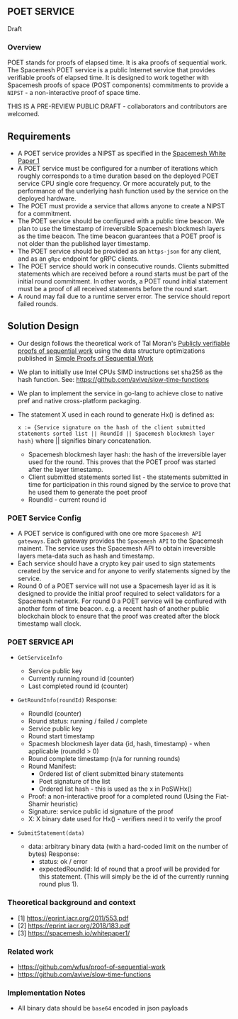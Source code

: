 ## POET SERVICE
Draft

### Overview
POET stands for proofs of elapsed time. It is aka proofs of sequential work. The Spacemesh POET service is a public Internet service that provides verifiable proofs of elapsed time. It is designed to work together with Spacemesh proofs of space (POST components) commitments to provide a `NIPST` - a non-interactive proof of space time.

THIS IS A PRE-REVIEW PUBLIC DRAFT - collaborators and contributors are welcomed.

## Requirements
- A POET service provides a NIPST as specified in the [Spacemesh White Paper 1](https://spacemesh.io/whitepaper1/)
- A POET service must be configured for a number of iterations which roughly corresponds to a time duration based on the deployed POET service CPU single core frequency. Or more accurately put, to the performance of the underlying hash function used by the service on the deployed hardware.
- The POET must provide a service that allows anyone to create a NIPST for a commitment.
- The POET service should be configured with a public time beacon. We plan to use the timestamp of irreversible Spacemesh blockmesh layers as the time beacon. The time beacon guarantees that a POET proof is not older than the published layer timestamp.
- The POET service should be provided as an `https-json` for any client, and as an `gRpc` endpoint for gRPC clients.
- The POET service should work in consecutive rounds. Clients submitted statements which are received before a round starts must be part of the initial round commitment. In other words, a POET round initial statement must be a proof of all received statements before the round start.  
- A round may fail due to a runtime server error. The service should report failed rounds.

## Solution Design
- Our design follows the theoretical work of Tal Moran's [Publicly verifiable proofs of sequential work](https://eprint.iacr.org/2011/553.pdf) using the data structure optimizations published in [Simple Proofs of Sequential Work](https://eprint.iacr.org/2018/183.pdf)
- We plan to initially use Intel CPUs SIMD instructions set sha256 as the hash function. See: https://github.com/avive/slow-time-functions
- We plan to implement the service in go-lang to achieve close to native pref and native cross-platform packaging.
- The statement X used in each round to generate Hx() is defined as:

    `x := {Service signature on the hash of the client submitted statements sorted list || RoundId || Spacemesh blockmesh layer hash}` where || signifies binary concatenation.

    - Spacemesh blockmesh layer hash: the hash of the irreversible layer used for the round. This proves that the POET proof was started after the layer timestamp.
    - Client submitted statements sorted list - the statements submitted in time for participation in this round signed by the service to prove that he used them to generate the poet proof
    - RoundId - current round id


### POET Service Config
- A POET service is configured with one ore more `Spacemesh API gateways`. Each gateway provides the `Spacemesh API` to the Spacemesh mainent. The service uses the Spacemesh API to obtain irreversible layers meta-data such as hash and timestamp.
- Each service should have a crypto key pair used to sign statements created by the service and for anyone to verify statements signed by the service.
- Round 0 of a POET service will not use a Spacemesh layer id as it is designed to provide the initial proof required to select validators for a Spacemesh network. For round 0 a POET service will be confiured with another form of time beacon. e.g. a recent hash of another public blockchain block to ensure that the proof was created after the block timestamp wall clock.

### POET SERVICE API

- `GetServiceInfo`
    - Service public key
    - Currently running round id (counter)
    - Last completed round id (counter)


- `GetRoundInfo(roundId)`
    Response:
    - RoundId (counter)
    - Round status: running / failed / complete
    - Service public key
    - Round start timestamp
    - Spacmesh blockmesh layer data {id, hash, timestamp} - when applicable (roundId > 0)
    - Round complete timestamp (n/a for running rounds)
    - Round Manifest:
        - Ordered list of client submitted binary statements
        - Poet signature of the list
        - Ordered list hash - this is used as the x in PoSWHx()
    - Proof: a non-interactive proof for a completed round (Using the Fiat-Shamir heuristic)
    - Signature: service public id signature of the proof
    - X: X binary date used for Hx() - verifiers need it to verify the proof


- `SubmitStatement(data)`
    - data: arbitrary binary data (with a hard-coded limit on the number of bytes)
    Response:
        - status: ok / error
        - expectedRoundId: Id of round that a proof will be provided for this statement. (This will simply be the id of the currently running round plus 1).

### Theoretical background and context
- [1] https://eprint.iacr.org/2011/553.pdf
- [2] https://eprint.iacr.org/2018/183.pdf
- [3] https://spacemesh.io/whitepaper1/

### Related work
- https://github.com/wfus/proof-of-sequential-work
- https://github.com/avive/slow-time-functions


### Implementation Notes
- All binary data should be `base64` encoded in json payloads
